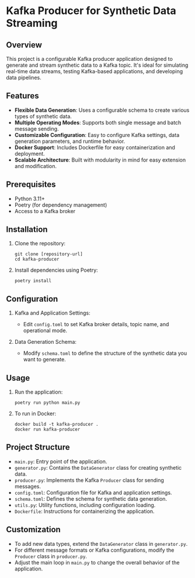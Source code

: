 # Kafka Producer for Synthetic Data Streaming

## Overview

This project is a configurable Kafka producer application designed to generate and stream synthetic data to a Kafka topic. It's ideal for simulating real-time data streams, testing Kafka-based applications, and developing data pipelines.

## Features

- **Flexible Data Generation**: Uses a configurable schema to create various types of synthetic data.
- **Multiple Operating Modes**: Supports both single message and batch message sending.
- **Customizable Configuration**: Easy to configure Kafka settings, data generation parameters, and runtime behavior.
- **Docker Support**: Includes Dockerfile for easy containerization and deployment.
- **Scalable Architecture**: Built with modularity in mind for easy extension and modification.

## Prerequisites

- Python 3.11+
- Poetry (for dependency management)
- Access to a Kafka broker

## Installation

1. Clone the repository:
   ```
   git clone [repository-url]
   cd kafka-producer
   ```

2. Install dependencies using Poetry:
   ```
   poetry install
   ```

## Configuration

1. Kafka and Application Settings:
   - Edit `config.toml` to set Kafka broker details, topic name, and operational mode.

2. Data Generation Schema:
   - Modify `schema.toml` to define the structure of the synthetic data you want to generate.

## Usage

1. Run the application:
   ```
   poetry run python main.py
   ```

2. To run in Docker:
   ```
   docker build -t kafka-producer .
   docker run kafka-producer
   ```

## Project Structure

- `main.py`: Entry point of the application.
- `generator.py`: Contains the `DataGenerator` class for creating synthetic data.
- `producer.py`: Implements the Kafka `Producer` class for sending messages.
- `config.toml`: Configuration file for Kafka and application settings.
- `schema.toml`: Defines the schema for synthetic data generation.
- `utils.py`: Utility functions, including configuration loading.
- `Dockerfile`: Instructions for containerizing the application.

## Customization

- To add new data types, extend the `DataGenerator` class in `generator.py`.
- For different message formats or Kafka configurations, modify the `Producer` class in `producer.py`.
- Adjust the main loop in `main.py` to change the overall behavior of the application.
